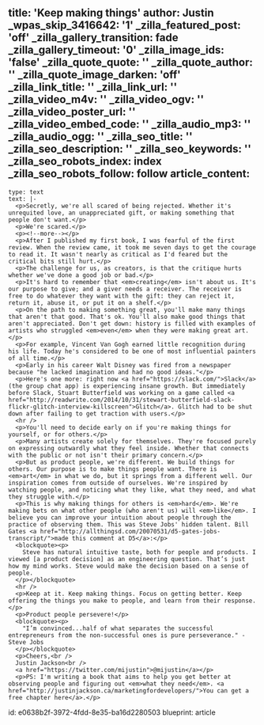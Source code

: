 title: 'Keep making things'
author: Justin
_wpas_skip_3416642: '1'
_zilla_featured_post: 'off'
_zilla_gallery_transition: fade
_zilla_gallery_timeout: '0'
_zilla_image_ids: 'false'
_zilla_quote_quote: ''
_zilla_quote_author: ''
_zilla_quote_image_darken: 'off'
_zilla_link_title: ''
_zilla_link_url: ''
_zilla_video_m4v: ''
_zilla_video_ogv: ''
_zilla_video_poster_url: ''
_zilla_video_embed_code: ''
_zilla_audio_mp3: ''
_zilla_audio_ogg: ''
_zilla_seo_title: ''
_zilla_seo_description: ''
_zilla_seo_keywords: ''
_zilla_seo_robots_index: index
_zilla_seo_robots_follow: follow
article_content:
  -
    type: text
    text: |-
      <p>Secretly, we're all scared of being rejected. Whether it's unrequited love, an unappreciated gift, or making something that people don't want.</p>
      <p>We're scared.</p>
      <p><!--more--></p>
      <p>After I published my first book, I was fearful of the first review. When the review came, it took me seven days to get the courage to read it. It wasn't nearly as critical as I'd feared but the critical bits still hurt.</p>
      <p>The challenge for us, as creators, is that the critique hurts whether we've done a good job or bad.</p>
      <p>It's hard to remember that <em>creating</em> isn't about us. It's our purpose to give; and a giver needs a receiver. The receiver is free to do whatever they want with the gift: they can reject it, return it, abuse it, or put it on a shelf.</p>
      <p>On the path to making something great, you'll make many things that aren't that good. That's ok. You'll also make good things that aren't appreciated. Don't get down: history is filled with examples of artists who struggled <em>even</em> when they were making great art.</p>
      <p>For example, Vincent Van Gogh earned little recognition during his life. Today he's considered to be one of most influential painters of all time.</p>
      <p>Early in his career Walt Disney was fired from a newspaper because "he lacked imagination and had no good ideas."</p>
      <p>Here's one more: right now <a href="https://slack.com/">Slack</a> (the group chat app) is experiencing insane growth. But immediately before Slack, Stuart Butterfield was working on a game called <a href="http://readwrite.com/2014/10/31/stewart-butterfield-slack-flickr-glitch-interview-killscreen">Glitch</a>. Glitch had to be shut down after failing to get traction with users.</p>
      <hr />
      <p>You'll need to decide early on if you're making things for yourself, or for others.</p>
      <p>Many artists create solely for themselves. They're focused purely on expressing outwardly what they feel inside. Whether that connects with the public or not isn't their primary concern.</p>
      <p>But as product people, we're different. We build things for others. Our purpose is to make things people want. There is <em>art</em> in what we do, but it springs from a different well. Our inspiration comes from outside of ourselves. We're inspired by watching people, and noticing what they like, what they need, and what they struggle with.</p>
      <p>This is why making things for others is <em>hard</em>. We're making bets on what other people (who aren't us) will <em>like</em>. I believe you can improve your intuition about people through the practice of observing them. This was Steve Jobs' hidden talent. Bill Gates <a href="http://allthingsd.com/20070531/d5-gates-jobs-transcript/">made this comment at D5</a>:</p>
      <blockquote><p>
        Steve has natural intuitive taste, both for people and products. I viewed [a product decision] as an engineering question. That’s just how my mind works. Steve would make the decision based on a sense of people.
      </p></blockquote>
      <hr />
      <p>Keep at it. Keep making things. Focus on getting better. Keep offering the things you make to people, and learn from their response.</p>
      <p>Product people persevere!</p>
      <blockquote><p>
        "I’m convinced...half of what separates the successful entrepreneurs from the non-successful ones is pure perseverance." - Steve Jobs
      </p></blockquote>
      <p>Cheers,<br />
      Justin Jackson<br />
      <a href="https://twitter.com/mijustin">@mijustin</a></p>
      <p>PS: I'm writing a book that aims to help you get better at observing people and figuring out <em>what they need</em>. <a href="http://justinjackson.ca/marketingfordevelopers/">You can get a free chapter here</a>.</p>
id: e0638b2f-3972-4fdd-8e35-ba16d2280503
blueprint: article

